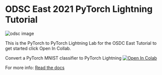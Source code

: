 # ODSC East 2021 PyTorch Lightning Tutorial

![odsc image](https://odsc.com/wp-content/uploads/2015/12/HIGHRESODSCLOGO.png)

This is the PyTorch to PyTorch Lightning Lab for the OSDC East Tutorial to get started click Open In Collab. 

Convert a PyTorch MNIST classifier to PyTorch Lightning        [![Open In Colab](https://colab.research.google.com/assets/colab-badge.svg)](https://colab.research.google.com/github/PyTorchLightning/ODSC/blob/main/notebook.ipynb) 


For more info:
[Read the docs](https://pytorch-lightning.readthedocs.io/en/stable/)
